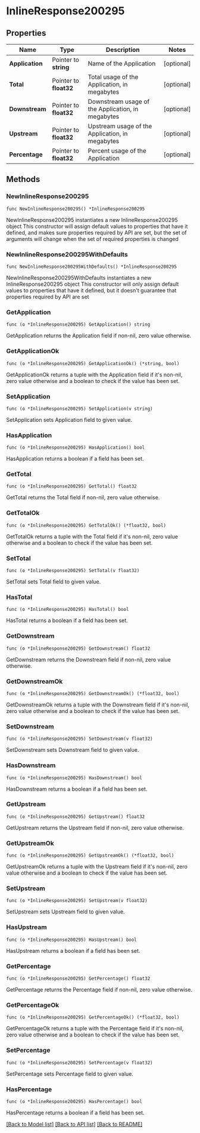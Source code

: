 # InlineResponse200295

## Properties

Name | Type | Description | Notes
------------ | ------------- | ------------- | -------------
**Application** | Pointer to **string** | Name of the Application | [optional] 
**Total** | Pointer to **float32** | Total usage of the Application, in megabytes | [optional] 
**Downstream** | Pointer to **float32** | Downstream usage of the Application, in megabytes | [optional] 
**Upstream** | Pointer to **float32** | Upstream usage of the Application, in megabytes | [optional] 
**Percentage** | Pointer to **float32** | Percent usage of the Application | [optional] 

## Methods

### NewInlineResponse200295

`func NewInlineResponse200295() *InlineResponse200295`

NewInlineResponse200295 instantiates a new InlineResponse200295 object
This constructor will assign default values to properties that have it defined,
and makes sure properties required by API are set, but the set of arguments
will change when the set of required properties is changed

### NewInlineResponse200295WithDefaults

`func NewInlineResponse200295WithDefaults() *InlineResponse200295`

NewInlineResponse200295WithDefaults instantiates a new InlineResponse200295 object
This constructor will only assign default values to properties that have it defined,
but it doesn't guarantee that properties required by API are set

### GetApplication

`func (o *InlineResponse200295) GetApplication() string`

GetApplication returns the Application field if non-nil, zero value otherwise.

### GetApplicationOk

`func (o *InlineResponse200295) GetApplicationOk() (*string, bool)`

GetApplicationOk returns a tuple with the Application field if it's non-nil, zero value otherwise
and a boolean to check if the value has been set.

### SetApplication

`func (o *InlineResponse200295) SetApplication(v string)`

SetApplication sets Application field to given value.

### HasApplication

`func (o *InlineResponse200295) HasApplication() bool`

HasApplication returns a boolean if a field has been set.

### GetTotal

`func (o *InlineResponse200295) GetTotal() float32`

GetTotal returns the Total field if non-nil, zero value otherwise.

### GetTotalOk

`func (o *InlineResponse200295) GetTotalOk() (*float32, bool)`

GetTotalOk returns a tuple with the Total field if it's non-nil, zero value otherwise
and a boolean to check if the value has been set.

### SetTotal

`func (o *InlineResponse200295) SetTotal(v float32)`

SetTotal sets Total field to given value.

### HasTotal

`func (o *InlineResponse200295) HasTotal() bool`

HasTotal returns a boolean if a field has been set.

### GetDownstream

`func (o *InlineResponse200295) GetDownstream() float32`

GetDownstream returns the Downstream field if non-nil, zero value otherwise.

### GetDownstreamOk

`func (o *InlineResponse200295) GetDownstreamOk() (*float32, bool)`

GetDownstreamOk returns a tuple with the Downstream field if it's non-nil, zero value otherwise
and a boolean to check if the value has been set.

### SetDownstream

`func (o *InlineResponse200295) SetDownstream(v float32)`

SetDownstream sets Downstream field to given value.

### HasDownstream

`func (o *InlineResponse200295) HasDownstream() bool`

HasDownstream returns a boolean if a field has been set.

### GetUpstream

`func (o *InlineResponse200295) GetUpstream() float32`

GetUpstream returns the Upstream field if non-nil, zero value otherwise.

### GetUpstreamOk

`func (o *InlineResponse200295) GetUpstreamOk() (*float32, bool)`

GetUpstreamOk returns a tuple with the Upstream field if it's non-nil, zero value otherwise
and a boolean to check if the value has been set.

### SetUpstream

`func (o *InlineResponse200295) SetUpstream(v float32)`

SetUpstream sets Upstream field to given value.

### HasUpstream

`func (o *InlineResponse200295) HasUpstream() bool`

HasUpstream returns a boolean if a field has been set.

### GetPercentage

`func (o *InlineResponse200295) GetPercentage() float32`

GetPercentage returns the Percentage field if non-nil, zero value otherwise.

### GetPercentageOk

`func (o *InlineResponse200295) GetPercentageOk() (*float32, bool)`

GetPercentageOk returns a tuple with the Percentage field if it's non-nil, zero value otherwise
and a boolean to check if the value has been set.

### SetPercentage

`func (o *InlineResponse200295) SetPercentage(v float32)`

SetPercentage sets Percentage field to given value.

### HasPercentage

`func (o *InlineResponse200295) HasPercentage() bool`

HasPercentage returns a boolean if a field has been set.


[[Back to Model list]](../README.md#documentation-for-models) [[Back to API list]](../README.md#documentation-for-api-endpoints) [[Back to README]](../README.md)


